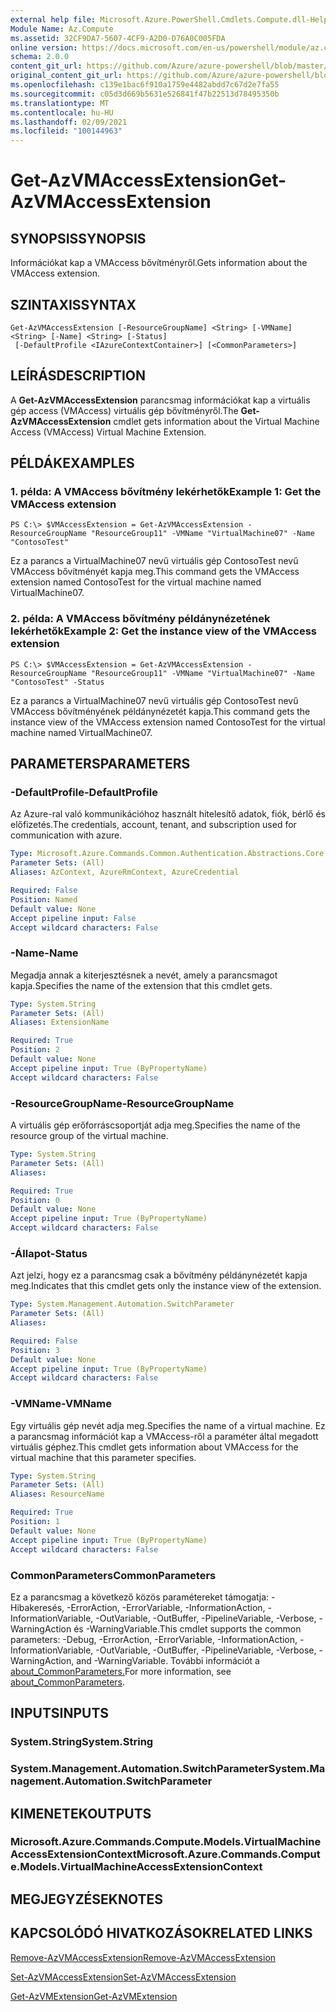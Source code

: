 ```yaml
---
external help file: Microsoft.Azure.PowerShell.Cmdlets.Compute.dll-Help.xml
Module Name: Az.Compute
ms.assetid: 32CF9DA7-5607-4CF9-A2D0-D76A0C005FDA
online version: https://docs.microsoft.com/en-us/powershell/module/az.compute/get-azvmaccessextension
schema: 2.0.0
content_git_url: https://github.com/Azure/azure-powershell/blob/master/src/Compute/Compute/help/Get-AzVMAccessExtension.md
original_content_git_url: https://github.com/Azure/azure-powershell/blob/master/src/Compute/Compute/help/Get-AzVMAccessExtension.md
ms.openlocfilehash: c139e1bac6f910a1759e4482abdd7c67d2e7fa55
ms.sourcegitcommit: c05d3d669b5631e526841f47b22513d78495350b
ms.translationtype: MT
ms.contentlocale: hu-HU
ms.lasthandoff: 02/09/2021
ms.locfileid: "100144963"
---
```

# <span data-ttu-id="b602c-101">Get-AzVMAccessExtension</span><span class="sxs-lookup"><span data-stu-id="b602c-101">Get-AzVMAccessExtension</span></span>

## <span data-ttu-id="b602c-102">SYNOPSIS</span><span class="sxs-lookup"><span data-stu-id="b602c-102">SYNOPSIS</span></span>
<span data-ttu-id="b602c-103">Információkat kap a VMAccess bővítményről.</span><span class="sxs-lookup"><span data-stu-id="b602c-103">Gets information about the VMAccess extension.</span></span>

## <span data-ttu-id="b602c-104">SZINTAXIS</span><span class="sxs-lookup"><span data-stu-id="b602c-104">SYNTAX</span></span>

```
Get-AzVMAccessExtension [-ResourceGroupName] <String> [-VMName] <String> [-Name] <String> [-Status]
 [-DefaultProfile <IAzureContextContainer>] [<CommonParameters>]
```

## <span data-ttu-id="b602c-105">LEÍRÁS</span><span class="sxs-lookup"><span data-stu-id="b602c-105">DESCRIPTION</span></span>
<span data-ttu-id="b602c-106">A **Get-AzVMAccessExtension** parancsmag információkat kap a virtuális gép access (VMAccess) virtuális gép bővítményről.</span><span class="sxs-lookup"><span data-stu-id="b602c-106">The **Get-AzVMAccessExtension** cmdlet gets information about the Virtual Machine Access (VMAccess) Virtual Machine Extension.</span></span>

## <span data-ttu-id="b602c-107">PÉLDÁK</span><span class="sxs-lookup"><span data-stu-id="b602c-107">EXAMPLES</span></span>

### <span data-ttu-id="b602c-108">1. példa: A VMAccess bővítmény lekérhetők</span><span class="sxs-lookup"><span data-stu-id="b602c-108">Example 1: Get the VMAccess extension</span></span>
```
PS C:\> $VMAccessExtension = Get-AzVMAccessExtension -ResourceGroupName "ResourceGroup11" -VMName "VirtualMachine07" -Name "ContosoTest"
```

<span data-ttu-id="b602c-109">Ez a parancs a VirtualMachine07 nevű virtuális gép ContosoTest nevű VMAccess bővítményét kapja meg.</span><span class="sxs-lookup"><span data-stu-id="b602c-109">This command gets the VMAccess extension named ContosoTest for the virtual machine named VirtualMachine07.</span></span>

### <span data-ttu-id="b602c-110">2. példa: A VMAccess bővítmény példánynézetének lekérhetők</span><span class="sxs-lookup"><span data-stu-id="b602c-110">Example 2: Get the instance view of the VMAccess extension</span></span>
```
PS C:\> $VMAccessExtension = Get-AzVMAccessExtension -ResourceGroupName "ResourceGroup11" -VMName "VirtualMachine07" -Name "ContosoTest" -Status
```

<span data-ttu-id="b602c-111">Ez a parancs a VirtualMachine07 nevű virtuális gép ContosoTest nevű VMAccess bővítményének példánynézetét kapja.</span><span class="sxs-lookup"><span data-stu-id="b602c-111">This command gets the instance view of the VMAccess extension named ContosoTest for the virtual machine named VirtualMachine07.</span></span>

## <span data-ttu-id="b602c-112">PARAMETERS</span><span class="sxs-lookup"><span data-stu-id="b602c-112">PARAMETERS</span></span>

### <span data-ttu-id="b602c-113">-DefaultProfile</span><span class="sxs-lookup"><span data-stu-id="b602c-113">-DefaultProfile</span></span>
<span data-ttu-id="b602c-114">Az Azure-ral való kommunikációhoz használt hitelesítő adatok, fiók, bérlő és előfizetés.</span><span class="sxs-lookup"><span data-stu-id="b602c-114">The credentials, account, tenant, and subscription used for communication with azure.</span></span>

```yaml
Type: Microsoft.Azure.Commands.Common.Authentication.Abstractions.Core.IAzureContextContainer
Parameter Sets: (All)
Aliases: AzContext, AzureRmContext, AzureCredential

Required: False
Position: Named
Default value: None
Accept pipeline input: False
Accept wildcard characters: False
```

### <span data-ttu-id="b602c-115">-Name</span><span class="sxs-lookup"><span data-stu-id="b602c-115">-Name</span></span>
<span data-ttu-id="b602c-116">Megadja annak a kiterjesztésnek a nevét, amely a parancsmagot kapja.</span><span class="sxs-lookup"><span data-stu-id="b602c-116">Specifies the name of the extension that this cmdlet gets.</span></span>

```yaml
Type: System.String
Parameter Sets: (All)
Aliases: ExtensionName

Required: True
Position: 2
Default value: None
Accept pipeline input: True (ByPropertyName)
Accept wildcard characters: False
```

### <span data-ttu-id="b602c-117">-ResourceGroupName</span><span class="sxs-lookup"><span data-stu-id="b602c-117">-ResourceGroupName</span></span>
<span data-ttu-id="b602c-118">A virtuális gép erőforráscsoportját adja meg.</span><span class="sxs-lookup"><span data-stu-id="b602c-118">Specifies the name of the resource group of the virtual machine.</span></span>

```yaml
Type: System.String
Parameter Sets: (All)
Aliases:

Required: True
Position: 0
Default value: None
Accept pipeline input: True (ByPropertyName)
Accept wildcard characters: False
```

### <span data-ttu-id="b602c-119">-Állapot</span><span class="sxs-lookup"><span data-stu-id="b602c-119">-Status</span></span>
<span data-ttu-id="b602c-120">Azt jelzi, hogy ez a parancsmag csak a bővítmény példánynézetét kapja meg.</span><span class="sxs-lookup"><span data-stu-id="b602c-120">Indicates that this cmdlet gets only the instance view of the extension.</span></span>

```yaml
Type: System.Management.Automation.SwitchParameter
Parameter Sets: (All)
Aliases:

Required: False
Position: 3
Default value: None
Accept pipeline input: True (ByPropertyName)
Accept wildcard characters: False
```

### <span data-ttu-id="b602c-121">-VMName</span><span class="sxs-lookup"><span data-stu-id="b602c-121">-VMName</span></span>
<span data-ttu-id="b602c-122">Egy virtuális gép nevét adja meg.</span><span class="sxs-lookup"><span data-stu-id="b602c-122">Specifies the name of a virtual machine.</span></span>
<span data-ttu-id="b602c-123">Ez a parancsmag információt kap a VMAccess-ről a paraméter által megadott virtuális géphez.</span><span class="sxs-lookup"><span data-stu-id="b602c-123">This cmdlet gets information about VMAccess for the virtual machine that this parameter specifies.</span></span>

```yaml
Type: System.String
Parameter Sets: (All)
Aliases: ResourceName

Required: True
Position: 1
Default value: None
Accept pipeline input: True (ByPropertyName)
Accept wildcard characters: False
```

### <span data-ttu-id="b602c-124">CommonParameters</span><span class="sxs-lookup"><span data-stu-id="b602c-124">CommonParameters</span></span>
<span data-ttu-id="b602c-125">Ez a parancsmag a következő közös paramétereket támogatja: -Hibakeresés, -ErrorAction, -ErrorVariable, -InformationAction, -InformationVariable, -OutVariable, -OutBuffer, -PipelineVariable, -Verbose, -WarningAction és -WarningVariable.</span><span class="sxs-lookup"><span data-stu-id="b602c-125">This cmdlet supports the common parameters: -Debug, -ErrorAction, -ErrorVariable, -InformationAction, -InformationVariable, -OutVariable, -OutBuffer, -PipelineVariable, -Verbose, -WarningAction, and -WarningVariable.</span></span> <span data-ttu-id="b602c-126">További információt a [about_CommonParameters.](http://go.microsoft.com/fwlink/?LinkID=113216)</span><span class="sxs-lookup"><span data-stu-id="b602c-126">For more information, see [about_CommonParameters](http://go.microsoft.com/fwlink/?LinkID=113216).</span></span>

## <span data-ttu-id="b602c-127">INPUTS</span><span class="sxs-lookup"><span data-stu-id="b602c-127">INPUTS</span></span>

### <span data-ttu-id="b602c-128">System.String</span><span class="sxs-lookup"><span data-stu-id="b602c-128">System.String</span></span>

### <span data-ttu-id="b602c-129">System.Management.Automation.SwitchParameter</span><span class="sxs-lookup"><span data-stu-id="b602c-129">System.Management.Automation.SwitchParameter</span></span>

## <span data-ttu-id="b602c-130">KIMENETEK</span><span class="sxs-lookup"><span data-stu-id="b602c-130">OUTPUTS</span></span>

### <span data-ttu-id="b602c-131">Microsoft.Azure.Commands.Compute.Models.VirtualMachineAccessExtensionContext</span><span class="sxs-lookup"><span data-stu-id="b602c-131">Microsoft.Azure.Commands.Compute.Models.VirtualMachineAccessExtensionContext</span></span>

## <span data-ttu-id="b602c-132">MEGJEGYZÉSEK</span><span class="sxs-lookup"><span data-stu-id="b602c-132">NOTES</span></span>

## <span data-ttu-id="b602c-133">KAPCSOLÓDÓ HIVATKOZÁSOK</span><span class="sxs-lookup"><span data-stu-id="b602c-133">RELATED LINKS</span></span>

[<span data-ttu-id="b602c-134">Remove-AzVMAccessExtension</span><span class="sxs-lookup"><span data-stu-id="b602c-134">Remove-AzVMAccessExtension</span></span>](./Remove-AzVMAccessExtension.md)

[<span data-ttu-id="b602c-135">Set-AzVMAccessExtension</span><span class="sxs-lookup"><span data-stu-id="b602c-135">Set-AzVMAccessExtension</span></span>](./Set-AzVMAccessExtension.md)

[<span data-ttu-id="b602c-136">Get-AzVMExtension</span><span class="sxs-lookup"><span data-stu-id="b602c-136">Get-AzVMExtension</span></span>](./Get-AzVMExtension.md)


